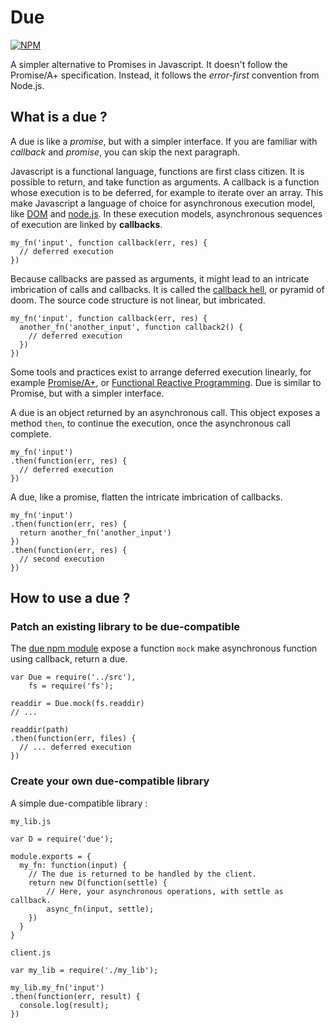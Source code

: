 # Due

[![NPM](https://nodei.co/npm/due.png?compact=true)](https://www.npmjs.com/package/due)

A simpler alternative to Promises in Javascript.
It doesn't follow the Promise/A+ specification.
Instead, it follows the *error-first* convention from Node.js.

## What is a due ?

A due is like a *promise*, but with a simpler interface.
If you are familiar with *callback* and *promise*, you can skip the next paragraph.

Javascript is a functional language, functions are first class citizen.
It is possible to return, and take function as arguments.
A callback is a function whose execution is to be deferred, for example to iterate over an array.
This make Javascript a language of choice for asynchronous execution model, like [DOM](http://www.w3.org/DOM/) and [node.js](http://nodejs.org/).
In these execution models, asynchronous sequences of execution are linked by **callbacks**.

```
my_fn('input', function callback(err, res) {
  // deferred execution
})
```

Because callbacks are passed as arguments, it might lead to an intricate imbrication of calls and callbacks.
It is called the [callback hell](http://callbackhell.com/), or pyramid of doom.
The source code structure is not linear, but imbricated.

```
my_fn('input', function callback(err, res) {
  another_fn('another_input', function callback2() {
    // deferred execution
  })
})
```

Some tools and practices exist to arrange deferred execution linearly, for example [Promise/A+](https://promisesaplus.com/), or [Functional Reactive Programming](https://baconjs.github.io/).
Due is similar to Promise, but with a simpler interface.

A due is an object returned by an asynchronous call.
This object exposes a method `then`, to continue the execution, once the asynchronous call complete.

```
my_fn('input')
.then(function(err, res) {
  // deferred execution
})
```
A due, like a promise, flatten the intricate imbrication of callbacks.

```
my_fn('input')
.then(function(err, res) {
  return another_fn('another_input')
})
.then(function(err, res) {
  // second execution
})
```

## How to use a due ?

### Patch an existing library to be due-compatible

The [due npm module](https://www.npmjs.com/package/due) expose a function `mock` make asynchronous function using callback, return a due.

```
var Due = require('../src'),
    fs = require('fs');

readdir = Due.mock(fs.readdir)
// ...

readdir(path)
.then(function(err, files) {
  // ... deferred execution
})
```

### Create your own due-compatible library

A simple due-compatible library :

`my_lib.js`
```
var D = require('due');

module.exports = {
  my_fn: function(input) {
    // The due is returned to be handled by the client.
    return new D(function(settle) {
        // Here, your asynchronous operations, with settle as callback.
        async_fn(input, settle);
    })
  } 
}

```

`client.js`
```
var my_lib = require('./my_lib');

my_lib.my_fn('input')
.then(function(err, result) {
  console.log(result);
})
```